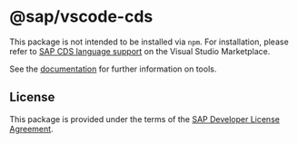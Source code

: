# @sap/vscode-cds

This package is not intended to be installed via `npm`. For installation, please refer to [SAP CDS language support](https://marketplace.visualstudio.com/items?itemName=SAPSE.vscode-cds) on the Visual Studio Marketplace.

See the [documentation](https://cap.cloud.sap/docs/get-started/tools) for further information on tools.

## License
This package is provided under the terms of the [SAP Developer License Agreement](https://tools.hana.ondemand.com/developer-license-3_1.txt).
